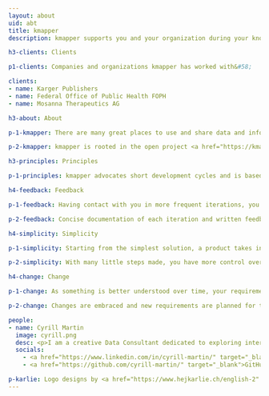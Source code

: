 ```yaml
---
layout: about
uid: abt
title: kmapper
description: kmapper supports you and your organization during your knowledge project and is based on the principles of feedback, simplicity, and change

h3-clients: Clients

p1-clients: Companies and organizations kmapper has worked with&#58;

clients:
- name: Karger Publishers
- name: Federal Office of Public Health FOPH
- name: Mosanna Therapeutics AG

h3-about: About

p-1-kmapper: There are many great places to use and share data and information from your domain of knowledge. Technology is just a tool to do so. kmapper is a one-person company dedicated to helping you curate, organize and publish your data and information. kmapper's favorite place to do so is the web and web technologies are the best tools for this.

p-2-kmapper: kmapper is rooted in the open project <a href="https://kmapper.org" target="_blank">kmapper.org</a>. A tool making use of open access research articles to visualize subjects in an interdisciplinary context.

h3-principles: Principles

p-1-principles: kmapper advocates short development cycles and is based on the principles of <b>Feedback</b>, <b>Simplicity</b>, and <b>Change</b>.

h4-feedback: Feedback

p-1-feedback: Having contact with you in more frequent iterations, you get a clear insight into what is being developed. You can give feedback and steer the development as needed.

p-2-feedback: Concise documentation of each iteration and written feedback avoids costly meetings.

h4-simplicity: Simplicity

p-1-simplicity: Starting from the simplest solution, a product takes into account the current requirements.

p-2-simplicity: With many little steps made, you have more control over the development process and the product being developed.

h4-change: Change

p-1-change: As something is better understood over time, your requirements might change.

p-2-change: Changes are embraced and new requirements are planned for the next iteration.

people:
- name: Cyrill Martin
  image: cyrill.png
  desc: <p>I am a creative Data Consultant dedicated to exploring interdisciplinary perspectives on information retrieval and knowledge transfer - skilled in structuring data and content for humans and machines.</p><p>I've worked in research and publishing environments before founding kmapper GmbH. You can have a look at my CV here&#58; <a href="https://cyrill-martin.github.io/" target="_blank">cyrill-martin.github.io</a></p>
  socials:
    - <a href="https://www.linkedin.com/in/cyrill-martin/" target="_blank">LinkedIn</a>
    - <a href="https://github.com/cyrill-martin/" target="_blank">GitHub</a>

p-karlie: Logo designs by <a href="https://www.hejkarlie.ch/english-2" target="_blank">Karlie GmbH</a>.
---
```

